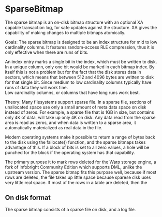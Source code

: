 # SparseBitmap
The sparse bitmap is an on-disk bitmap structure with an optional
XA capable transaction log, for safe updates against the structure.
XA gives the capability of making changes to multiple bitmaps atomically.

Goals:
The sparse bitmap is designed to be an index structure for mid to low
cardinality columns.  It features random-access RLE compression, thus
it is only effective when there are runs of bits.

An index entry marks a single bit in the index, which must be written
to disk.  In a unique column, only one bit would be marked in each
bitmap index.  By itself this is not a problem but for the fact that
the disk stores data in sectors, which means that between 512 and 4096
bytes are written to disk for that single bit.  Since medium to low
cardinality columns typically have runs of data they will work fine.  
Low cardinality columns, or columns that have long runs work best.

Theory:
Many filesystems support sparse file.  In a sparse file, sections of 
unallocated space use only a small amount of meta data space on disk
instead of zeros.  For example, a sparse file that is 1GB in size, but
contains only 4K of data, will take up only 4K on disk.  Any data read
from the sparse area is read as zeros, and when data is written to a
sparse area, it automatically materialized as real data in the file.

Modern operating systems make it possible to return a range of bytes
back to the disk using the fallocate() function, and the sparse
bitmaps takes advantage of this.  If a block of bits is set to all
zero values, a hole will be punched for the block if the operating
system has that capability.

The primary purpose it to mark rows deleted for the Warp storage 
engine, a fork of Infobright Community Edition which supports DML,
unlike the upstream version.  The sparse bitmap fits this purpose
well, because if most rows are deleted, the file takes up little
space because sparese disk uses very little real space.  If most
of the rows in a table are deleted, then the 

## On disk format
The sparse bitmap consists of a sparse file on disk, and a log file.

